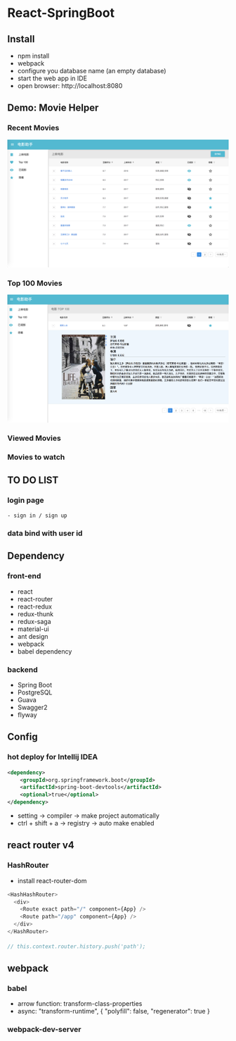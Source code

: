 # React-SpringBoot

## Install
- npm install
- webpack
- configure you database name (an empty database)
- start the web app in IDE
- open browser: http://localhost:8080

## Demo: Movie Helper
### Recent Movies
![Recent](./pictures/recent-movie.png)
### Top 100 Movies
![Top](./pictures/top-movie.png)
### Viewed Movies

### Movies to watch

## TO DO LIST
### login page
    - sign in / sign up
### data bind with user id

## Dependency
### front-end
- react
- react-router
- react-redux
- redux-thunk
- redux-saga
- material-ui
- ant design
- webpack
- babel dependency

### backend
- Spring Boot
- PostgreSQL
- Guava
- Swagger2
- flyway

## Config
### hot deploy for Intellij IDEA
```xml
<dependency>
    <groupId>org.springframework.boot</groupId>
    <artifactId>spring-boot-devtools</artifactId>
    <optional>true</optional>
</dependency>
```
- setting -> compiler -> make project automatically
- ctrl + shift + a -> registry -> auto make enabled

## react router v4
### HashRouter
- install react-router-dom
```javascript
<HashHashRouter>
  <div>
    <Route exact path="/" component={App} />
    <Route path="/app" component={App} />
  </div>
</HashRouter>

// this.context.router.history.push('path');
```

## webpack
### babel
- arrow function: transform-class-properties
- async: "transform-runtime", { "polyfill": false, "regenerator": true }

### webpack-dev-server
